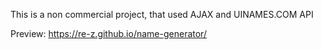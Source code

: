 This is a non commercial project, that used AJAX and UINAMES.COM API

Preview:
https://re-z.github.io/name-generator/
